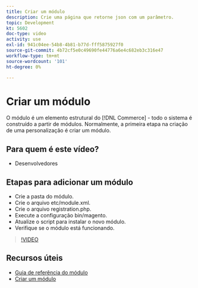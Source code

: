 ```yaml
---
title: Criar um módulo
description: Crie uma página que retorne json com um parâmetro.
topic: Development
kt: 5602
doc-type: video
activity: use
exl-id: 941c04ee-54b8-4b81-b77d-fff5875927f0
source-git-commit: 4b72cf5e0c49690fe44776a6e4c682eb3c316e47
workflow-type: tm+mt
source-wordcount: '101'
ht-degree: 0%

---
```


# Criar um módulo

O módulo é um elemento estrutural do [!DNL Commerce] - todo o sistema é construído a partir de módulos. Normalmente, a primeira etapa na criação de uma personalização é criar um módulo.

## Para quem é este vídeo?

- Desenvolvedores

## Etapas para adicionar um módulo

- Crie a pasta do módulo.
- Crie o arquivo etc/module.xml.
- Crie o arquivo registration.php.
- Execute a configuração bin/magento.
- Atualize o script para instalar o novo módulo.
- Verifique se o módulo está funcionando.

>[!VIDEO](https://video.tv.adobe.com/v/35792?quality=12&learn=on)

## Recursos úteis

- [Guia de referência do módulo](https://devdocs.magento.com/guides/v2.4/mrg/intro.html)
- [Criar um módulo](https://devdocs.magento.com/videos/fundamentals/create-a-new-module/)
